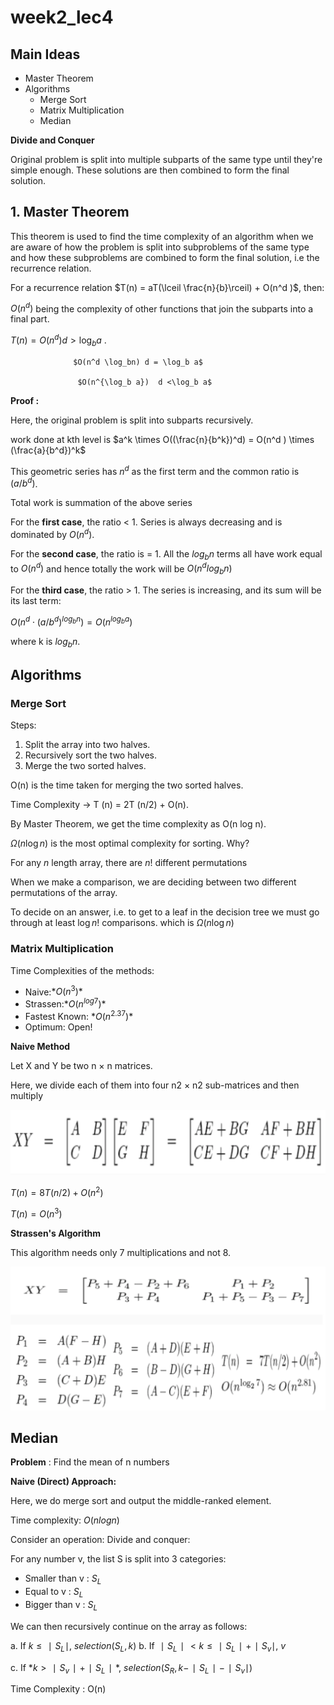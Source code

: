 # week2_lec4

## Main Ideas

- Master Theorem
- Algorithms
    - Merge Sort
    - Matrix Multiplication
    - Median

**Divide and Conquer**

Original problem is split into multiple subparts of the same type until they're simple enough. These solutions are then combined to form the final solution.

## 1. Master Theorem

This theorem is used to find the time complexity of an algorithm when we are aware of how the problem is split into subproblems of the same type and how these subproblems are combined to form the final solution, i.e the recurrence relation.

For a recurrence relation $T(n) = aT(\lceil \frac{n}{b}\rceil) + O(n^d )$, then:

$O(n^d)$ being the complexity of other functions that join the subparts into a final part.

 $T(n) =  O(n^d)  d > \log_b a$ . 

                  $O(n^d \log_bn) d = \log_b a$

                   $O(n^{\log_b a})  d <\log_b a$

**Proof :** 

Here, the original problem is split into subparts recursively.

work done at kth level is  $a^k \times O((\frac{n}{b^k})^d) = O(n^d ) \times (\frac{a}{b^d})^k$ 

This geometric series has $n^d$ as the first term and the common ratio is $( a/b^d )$.

Total work is summation of the above series

For the **first case**, the ratio < 1. Series is always decreasing and is dominated by $O(n^d)$.

For the **second case**, the ratio is = 1. All the $log_b n$ terms all have work equal to $O(n^d)$ and hence totally the work will be $O(n^dlog_bn)$

For the **third case**, the ratio > 1. The series is increasing, and its sum will be its last term:

$O(n^d ⋅ ( a/b^d )^{log_b n}) = O(n^{log_b a})$

where k is $log_bn$.

## Algorithms

### Merge Sort

Steps:

1. Split the array into two halves.
2. Recursively sort the two halves.
3. Merge the two sorted halves.

O(n) is the time taken for merging the two sorted halves.

Time Complexity → T (n) = 2T (n/2) + O(n).

By Master Theorem, we get the time complexity as O(n log n).

$\Omega(n\log{n})$ is the most optimal complexity for sorting. Why?

For any $n$ length array, there are $n!$ different permutations

When we make a comparison, we are deciding between two different permutations of the array.

To decide on an answer, i.e. to get to a leaf in the decision tree we must go through at least $\log{n!}$ comparisons. which is $\Omega(n\log{n})$

### Matrix Multiplication

Time Complexities of the methods:

- Naive:$*O(n^3)*$
- Strassen:$*O(n^{log7})*$
- Fastest Known: $*O(n^{2.37})*$
- Optimum: Open!

**Naive Method**

Let X and Y be two n × n matrices.

Here, we divide each of them into four n2 × n2 sub-matrices and then multiply

![Untitled](week2_lec4%2009370b1c004240538fa6ad9997f47f88/Untitled.png)

$T ( n ) = 8 T ( n/2 ) + O ( n^2 )$

$T(n) = O(n^3)$

**Strassen's Algorithm**

This algorithm needs only 7 multiplications and not 8.

![Untitled](week2_lec4%2009370b1c004240538fa6ad9997f47f88/Untitled%201.png)

## Median

**Problem** : Find the mean of n numbers

**Naive (Direct) Approach:**

Here, we do merge sort and output the middle-ranked element.

Time complexity: $O(nlogn)$

Consider an operation:  Divide and conquer:

For any number v, the list S is split into 3 categories:

- Smaller than v : $S_L$
- Equal to v : $S_L$
- Bigger than v : $S_L$

We can then recursively continue on the array as follows:

a. If  $k ≤ ∣S_L∣$, *selection*$(S_L, k)$
b. If $∣S_L∣ < k ≤ ∣S_L∣ + ∣S_v∣$, *v*

c. If $*k > ∣S_v∣ + ∣S_L∣*$, *selection*$(S_R, k − ∣S_L∣ − ∣S_v∣)$

Time Complexity : O(n)